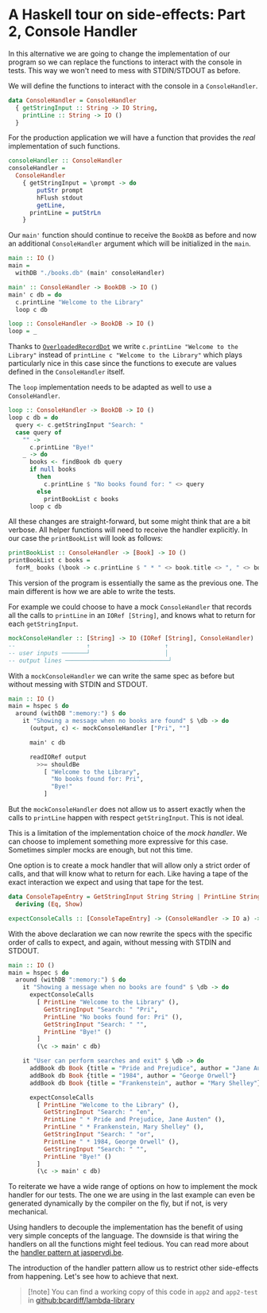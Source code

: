 # A Haskell tour on side-effects: Part 2, Console Handler

In this alternative we are going to change the implementation of our program so we can replace the functions to interact with the console in tests. This way we won't need to mess with STDIN/STDOUT as before.

We will define the functions to interact with the console in a `ConsoleHandler`.

```haskell
data ConsoleHandler = ConsoleHandler
  { getStringInput :: String -> IO String,
    printLine :: String -> IO ()
  }
```

For the production application we will have a function that provides the _real_ implementation of such functions.

```haskell
consoleHandler :: ConsoleHandler
consoleHandler =
  ConsoleHandler
    { getStringInput = \prompt -> do
        putStr prompt
        hFlush stdout
        getLine,
      printLine = putStrLn
    }
```

Our `main'` function should continue to receive the `BookDB` as before and now an additional `ConsoleHandler` argument which will be initialized in the `main`.

```haskell
main :: IO ()
main =
  withDB "./books.db" (main' consoleHandler)

main' :: ConsoleHandler -> BookDB -> IO ()
main' c db = do
  c.printLine "Welcome to the Library"
  loop c db

loop :: ConsoleHandler -> BookDB -> IO ()
loop = _
```

Thanks to [`OverloadedRecordDot`](https://ghc.gitlab.haskell.org/ghc/doc/users_guide/exts/overloaded_record_dot.html) we write `c.printLine "Welcome to the Library"` instead of `printLine c "Welcome to the Library"` which plays particularly nice in this case since the functions to execute are values defined in the `ConsoleHandler` itself.

The `loop` implementation needs to be adapted as well to use a `ConsoleHandler`.

```haskell
loop :: ConsoleHandler -> BookDB -> IO ()
loop c db = do
  query <- c.getStringInput "Search: "
  case query of
    "" ->
      c.printLine "Bye!"
    _ -> do
      books <- findBook db query
      if null books
        then
          c.printLine $ "No books found for: " <> query
        else
          printBookList c books
      loop c db
```

All these changes are straight-forward, but some might think that are a bit verbose. All helper functions will need to receive the handler explicitly. In our case the `printBookList` will look as follows:

```haskell
printBookList :: ConsoleHandler -> [Book] -> IO ()
printBookList c books =
  forM_ books (\book -> c.printLine $ " * " <> book.title <> ", " <> book.author)
```

This version of the program is essentially the same as the previous one. The main different is how we are able to write the tests.

For example we could choose to have a mock `ConsoleHandler` that records all the calls to `printLine` in an `IORef [String]`, and knows what to return for each `getStringInput`.

```haskell
mockConsoleHandler :: [String] -> IO (IORef [String], ConsoleHandler)
--                    ↑                     ↑
-- user inputs ───────┘                     │
-- output lines ─────────────────────────────┘
```

With a `mockConsoleHandler` we can write the same spec as before but without messing with STDIN and STDOUT.

```haskell
main :: IO ()
main = hspec $ do
  around (withDB ":memory:") $ do
    it "Showing a message when no books are found" $ \db -> do
      (output, c) <- mockConsoleHandler ["Pri", ""]

      main' c db

      readIORef output
        >>= shouldBe
          [ "Welcome to the Library",
            "No books found for: Pri",
            "Bye!"
          ]
```

But the `mockConsoleHandler` does not allow us to assert exactly when the calls to `printLine` happen with respect `getStringInput`. This is not ideal.

This is a limitation of the implementation choice of the _mock handler_. We can choose to implement something more expressive for this case. Sometimes simpler mocks are enough, but not this time.

One option is to create a mock handler that will allow only a strict order of calls, and that will know what to return for each. Like having a tape of the exact interaction we expect and using that tape for the test.

```haskell
data ConsoleTapeEntry = GetStringInput String String | PrintLine String ()
  deriving (Eq, Show)

expectConsoleCalls :: [ConsoleTapeEntry] -> (ConsoleHandler -> IO a) -> IO a
```

With the above declaration we can now rewrite the specs with the specific order of calls to expect, and again, without messing with STDIN and STDOUT.

```haskell
main :: IO ()
main = hspec $ do
  around (withDB ":memory:") $ do
    it "Showing a message when no books are found" $ \db -> do
      expectConsoleCalls
        [ PrintLine "Welcome to the Library" (),
          GetStringInput "Search: " "Pri",
          PrintLine "No books found for: Pri" (),
          GetStringInput "Search: " "",
          PrintLine "Bye!" ()
        ]
        (\c -> main' c db)

    it "User can perform searches and exit" $ \db -> do
      addBook db Book {title = "Pride and Prejudice", author = "Jane Austen"}
      addBook db Book {title = "1984", author = "George Orwell"}
      addBook db Book {title = "Frankenstein", author = "Mary Shelley"}

      expectConsoleCalls
        [ PrintLine "Welcome to the Library" (),
          GetStringInput "Search: " "en",
          PrintLine " * Pride and Prejudice, Jane Austen" (),
          PrintLine " * Frankenstein, Mary Shelley" (),
          GetStringInput "Search: " "or",
          PrintLine " * 1984, George Orwell" (),
          GetStringInput "Search: " "",
          PrintLine "Bye!" ()
        ]
        (\c -> main' c db)
```

To reiterate we have a wide range of options on how to implement the mock handler for our tests. The one we are using in the last example can even be generated dynamically by the compiler on the fly, but if not, is very mechanical.

Using handlers to decouple the implementation has the benefit of using very simple concepts of the language. The downside is that wiring the handlers on all the functions might feel tedious. You can read more about the [handler pattern at jaspervdj.be](https://jaspervdj.be/posts/2018-03-08-handle-pattern.html).

The introduction of the handler pattern allow us to restrict other side-effects from happening. Let's see how to achieve that next.

> [!note] You can find a working copy of this code in `app2` and `app2-test` in [github:bcardiff/lambda-library](https://github.com/bcardiff/lambda-library)